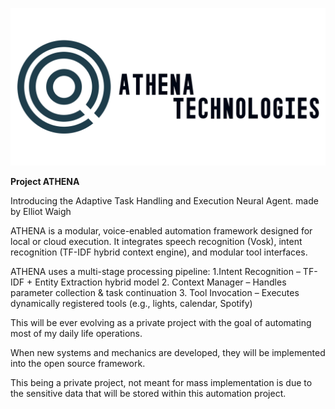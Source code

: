 ![ATHENA ICON!](Logo/ATHENA_Banner.png)

**Project ATHENA**

Introducing the Adaptive Task Handling and Execution Neural Agent. 
made by Elliot Waigh

ATHENA is a modular, voice-enabled automation framework designed for local or cloud execution.  It integrates speech recognition (Vosk), intent recognition (TF-IDF hybrid context engine), and modular tool interfaces.

ATHENA uses a multi-stage processing pipeline:
1.Intent Recognition – TF-IDF + Entity Extraction hybrid model
2. Context Manager – Handles parameter collection & task continuation
3. Tool Invocation – Executes dynamically registered tools (e.g., lights, calendar, Spotify)

This will be ever evolving as a private project with the goal of automating most of my daily life operations.

When new systems and mechanics are developed, they will be implemented into the open source framework.

This being a private project, not meant for mass implementation is due to the sensitive data that will be stored within this automation project.